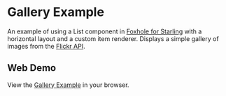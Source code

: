 # Gallery Example

An example of using a List component in [Foxhole for Starling](https://github.com/joshtynjala/foxhole-starling) with a horizontal layout and a custom item renderer. Displays a simple gallery of images from the [Flickr API](http://www.flickr.com/services/api/).

## Web Demo

View the [Gallery Example](http://flashtoolbox.com/foxhole-starling/examples/gallery/) in your browser.
